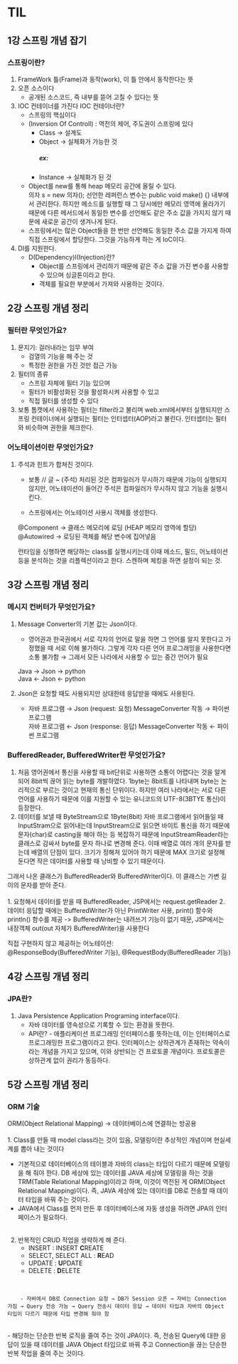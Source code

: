 # TIL
## 1강 스프링 개념 잡기
### 스프링이란?
1. FrameWork
    틀(Frame)과 동작(work), 이 틀 안에서 동작한다는 뜻
2. 오픈 소스이다
    - 공개된 소스코드, 즉 내부를 뜯어 고칠 수 있다는 뜻
3. IOC 컨테이너를 가진다
    IOC 컨테이너란?
    - 스프링의 핵심이다
    - (Inversion Of Controll) : 역전의 제어, 주도권이 스프링에 있다
        - Class → 설계도
        - Object → 실체화가 가능한 것
            #####       ex: 
        - Instance → 실체화가 된 것
    - Object를 new를 통해 heap 메모리 공간에 올릴 수 있다.
        <br> 의자 s = new 의자(); 선언한 레퍼런스 변수는 public void make() {} 내부에서 관리한다.
        하지만 메소드를 실행할 때 그 당시에만 메모리 영역에 올라가기 때문에 다른 메서드에서 동일한 변수를 선언해도 같은 주소 값을 가지지 않기 때문에 새로운 공간이 생겨나게 된다.
    - 스프링에서는 많은 Object들을 한 번만 선언해도 동일한 주소 값을 가지게 하여 직접 스프링에서 할당한다. 그것을 가능하게 하는 게 IoC이다.
4. DI를 지원한다.
    - D(Dependency)I(Injection)란?
        - Object를 스프링에서 관리하기 때문에 같은 주소 값을 가진 변수를 사용할 수 있으며 싱글톤이라고 한다.
        - 객체를 필요한 부분에서 가져와 사용하는 것이다.

## 2강 스프링 개념 정리
### 필터란 무엇인가요?
1. 문지기: 걸러내라는 임무 부여
    - 검열의 기능을 해 주는 것
    - 특정한 권한을 가진 것만 접근 가능
2. 필터의 종류
    - 스프링 자체에 필터 기능 있으며
    - 필터가 비활성화된 것을 활성화시켜 사용할 수 있고
    - 직접 필터를 생성할 수 있다
3. 보통 톰캣에서 사용하는 필터는 filter라고 불리며 web.xml에서부터 실행되지만 스프링 컨테이너에서 실행되는 필터는 인터셉터(AOP)라고 불린다. 인터셉터는 필터와 비슷하며 권한을 체크한다.
### 어노테이션이란 무엇인가요?
1. 주석과 힌트가 합쳐진 것이다.
    - 보통 // 글 ~ (주석) 처리된 것은 컴파일러가 무시하기 때문에 기능이 실행되지 않지만, 어노테이션이 들어간 주석은 컴파일러가 무시하지 않고 기능을 실행시킨다.

    - 스프링에서는 어노테이션 사용시 객체를 생성한다.

    @Component → 클래스 메모리에 로딩 (HEAP 메모리 영역에 할당)<br>
    @Autowired → 로딩된 객체를 해당 변수에 집어넣음

    런타임을 싱행하면 해당하는 class를 실행시키는데 이때 메소드, 필드, 어노테이션 등을 분석하는 것을 리플렉션이라고 한다. 스캔하며 체킹을 하면 설정이 되는 것.

## 3강 스프링 개념 정리
### 메시지 컨버터가 무엇인가요?
1. Message Converter의 기본 값는 Json이다.
    - 영어권과 한국권에서 서로 각자의 언어로 말을 하면 그 언어를 알지 못한다고 가정했을 때 서로 이해 불가하다. 그렇게 각자 다른 언어 프로그래밍을 사용한다면 소통 불가함 → 그래서 모든 나라에서 사용할 수 있는 중간 언어가 필요

    
    Java → Json → python<br>
    Java ← Json ← python

2. Json은 요청할 때도 사용되지만 상대한테 응답받을 때에도 사용된다.
    
    - 자바 프로그램  →  Json (request: 요청) MessageConverter 작동  →  파이썬 프로그램<br>
    자바 프로그램  ←  Json (response: 응답) MessageConverter 작동 ←  파이썬 프로그램

### BufferedReader, BufferedWriter란 무엇인가요?
1. 처음 영어권에서 통신을 사용할 때 bit단위로 사용하면 소통이 어렵다는 것을 알게 되어 8bit씩 끊어 읽는 byte를 개발하였다. 1byte는 8bit트를 나타내며 byte는 논리적으로 부르는 것이고 현재의 통신 단위이다. 하지만 여러 나라에서는 서로 다른 언어를 사용하기 때문에 이를 지원할 수 있는 유니코드의 UTF-8(3BTYE 통신)이 등장한다.
2. 데이터를 보낼 때 ByteStream으로 1Byte(8bit) 자바 프로그램에서 읽어들일 때 InputStram으로 읽어내는데 InputStream으로 읽으면 바이트 통신을 하기 때문에 문자(char)로 casting을 해야 하는 등 복잡하기 때문에 InputStreamReader라는 클래스로 감싸서 byte를 문자 하나로 변경해 준다. 이때 배열로 여러 개의 문자를 받는데 배열의 단점이 있다. 크기가 정해져 있어야 하기 때문에 MAX 크기로 설정해 둔다면 작은 데이터를 사용할 때 낭비할 수 있기 때문이다.

그래서 나온 클래스가 BufferedReader와 BufferedWriter이다. 이 클래스는 가변 길이의 문자를 받아 준다.<br><br>
    1. 요청해서 데이터를 받을 때 BufferedReader, JSP에서는 request.getReader
    2. 데이터 응답할 때에는 BufferedWriter가 아닌 PrintWriter 사용, print() 함수와 println() 함수를 제공 -> BufferedWriter는 내려쓰기 기능이 없기 때문, JSP에서는 내장객체 out(out 자체가 BufferedWriter)을 사용한다

직접 구현하지 않고 제공하는 어노테이션: <br>@ResponseBody(BufferedWriter 기능), @RequestBody(BufferedReader 기능)


## 4강 스프링 개념 정리
### JPA란?
1. Java Persistence Application Programing interface이다.
    - 자바 데이터를 영속성으로 기록할 수 있는 환경을 뜻한다.
    - API란? - 애플리케이션 프로그래밍 인터페이스를 뜻하는데, 이는 인터페이스로 프로그래밍한 프로그램이라고 한다. 인터페이스는 상하관계가 존재하는 약속이라는 개념을 가지고 있으며, 이와 상반되는 건 프로토콜 개념이다. 프로토콜은 상하관계 없이 권리가 동등하다.

## 5강 스프링 개념 정리
### ORM 기술
ORM(Object Relational Mapping) → 데이터베이스에 연결하는 방공용
<br><br>1. Class를 만들 때 model class라는 것이 있음, 모델링이란 추상적인 개념이며 현실세계를 뽑아 내는 것이다
  - 기본적으로 데이터베이스의 테이블과 자바의 class는 타입이 다르기 때문에 모델링을 해 줘야 한다. DB 세상에 있는 데이터를 JAVA 세상에 모델링을 하는 것을 TRM(Table Relational Mapping)이라고 하며, 이것이 역전된 게 ORM(Object Relational Mapping)이다. 즉, JAVA 세상에 있는 데이터를 DB로 전송할 때 데이터 타입을 바꿔 주는 것이다.
  - JAVA에서 Class를 먼저 만든 후 데이터베이스에 자동 생성을 하려면 JPA의 인터페이스가 필요하다.
<br><br>
2. 반복적인 CRUD 작업을 생략하게 해 준다.
    - INSERT             : INSERT <B>C</B>REATE
    - SELECT, SELECT ALL : <B>R</B>EAD
    - UPDATE             : <B>U</B>PDATE
    - DELETE             : <B>D</B>ELETE
<BR>

        - 자바에서 DB로 Connection 요청 → DB가 Session 오픈 → 자바는 Connection 가짐 → Query 전송 가능 → Query 전송시 데이터 응답 → 데이터 타입과 자바의 Object 타입이 다르기 때문에 타입 변경해 줘야 함 
<br>
    - 해당하는 단순한 반복 로직을 줄여 주는 것이 JPA이다. 즉, 전송된 Query에 대한 응답이 있을 때 데이터를 JAVA Object 타입으로 바꿔 주고 Connection을 끊는 단순한 반복 작업을 줄여 주는 것이다.
